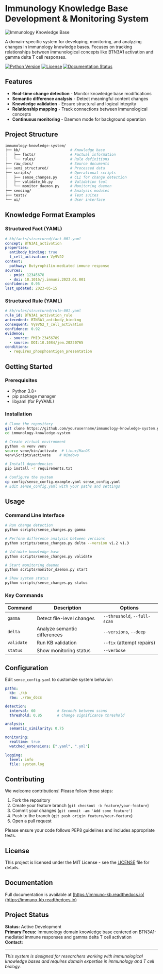 
# Immunology Knowledge Base Development & Monitoring System

<!-- Replace with actual image -->
![Immunology Knowledge Base](https://via.placeholder.com/800x200/0066CC/FFFFFF?text=Immunology+Knowledge+Base)

A domain-specific system for developing, monitoring, and analyzing changes in immunology knowledge bases. Focuses on tracking relationships between immunological concepts like BTN3A1 activation and gamma delta T cell responses.

[![Python Version](https://img.shields.io/badge/python-3.8%2B-blue.svg)](https://python.org)
[![License](https://img.shields.io/badge/license-MIT-green.svg)](LICENSE)
[![Documentation Status](https://readthedocs.org/projects/immuno-kb/badge/?version=latest)](https://immuno-kb.readthedocs.io/en/latest/?badge=latest)

## Features

- **Real-time change detection** - Monitor knowledge base modifications
- **Semantic difference analysis** - Detect meaningful content changes
- **Knowledge validation** - Ensure structural and logical integrity
- **Relationship mapping** - Track connections between immunological concepts
- **Continuous monitoring** - Daemon mode for background operation

## Project Structure

```bash
immunology-knowledge-system/
├── kb/                       # Knowledge base
│   ├── facts/                # Factual information
│   └── rules/                # Rule definitions
├── raw_docs/                 # Source documents
├── semi_structured/          # Processed data
├── scripts/                  # Operational scripts
│   ├── sense_changes.py      # CLI for change detection
│   ├── validate_kb.py        # Validation tool
│   └── monitor_daemon.py     # Monitoring daemon
├── sensing/                  # Analysis modules
├── tests/                    # Test suites
└── ui/                       # User interface
```

## Knowledge Format Examples

### Structured Fact (YAML)

```yaml
# kb/facts/structured/fact-001.yaml
concept: BTN3A1_activation
properties:
  antibody_binding: true
  t_cell_activation: Vγ9Vδ2
context: 
  pathway: Butyrophilin-mediated immune response
sources:
  - pmid: 12345678
  - doi: 10.1016/j.immuni.2023.01.001
confidence: 0.95
last_updated: 2023-05-15
```

### Structured Rule (YAML)

```yaml
# kb/rules/structured/rule-001.yaml
rule_id: BTN3A1_activation_rule
antecedent: BTN3A1_antibody_binding
consequent: Vγ9Vδ2_T_cell_activation
confidence: 0.92
evidence:
  - source: PMID:23456789
  - source: DOI:10.1084/jem.20220765
conditions:
  - requires_phosphoantigen_presentation
```

## Getting Started

### Prerequisites

- Python 3.8+
- pip package manager
- libyaml (for PyYAML)

### Installation

```bash
# Clone the repository
git clone https://github.com/yourusername/immunology-knowledge-system.git
cd immunology-knowledge-system

# Create virtual environment
python -m venv venv
source venv/bin/activate  # Linux/MacOS
venv\Scripts\activate    # Windows

# Install dependencies
pip install -r requirements.txt

# Configure the system
cp config/sense_config.example.yaml sense_config.yaml
# Edit sense_config.yaml with your paths and settings
```

## Usage

### Command Line Interface

```bash
# Run change detection
python scripts/sense_changes.py gamma

# Perform difference analysis between versions
python scripts/sense_changes.py delta --version v1.2 v1.3

# Validate knowledge base
python scripts/sense_changes.py validate

# Start monitoring daemon
python scripts/monitor_daemon.py start

# Show system status
python scripts/sense_changes.py status
```

### Key Commands

| Command    | Description                  | Options                      |
|------------|------------------------------|------------------------------|
| `gamma`    | Detect file-level changes    | `--threshold`, `--full-scan` |
| `delta`    | Analyze semantic differences | `--versions`, `--deep`       |
| `validate` | Run KB validation            | `--fix` (attempt repairs)    |
| `status`   | Show monitoring status       | `--verbose`                  |

## Configuration

Edit `sense_config.yaml` to customize system behavior:

```yaml
paths:
  kb: ./kb
  raw: ./raw_docs

detection:
  interval: 60          # Seconds between scans
  threshold: 0.85       # Change significance threshold

analysis:
  semantic_similarity: 0.75

monitoring:
  realtime: true
  watched_extensions: [".yaml", ".yml"]

logging:
  level: info
  file: system.log
```

## Contributing

We welcome contributions! Please follow these steps:

1. Fork the repository
2. Create your feature branch (`git checkout -b feature/your-feature`)
3. Commit your changes (`git commit -am 'Add some feature'`)
4. Push to the branch (`git push origin feature/your-feature`)
5. Open a pull request

Please ensure your code follows PEP8 guidelines and includes appropriate tests.

## License

This project is licensed under the MIT License - see the [LICENSE](LICENSE) file for details.

## Documentation

Full documentation is available at [https://immuno-kb.readthedocs.io](https://immuno-kb.readthedocs.io)

## Project Status

**Status:** Active Development  
**Primary Focus:** Immunology domain knowledge base centered on BTN3A1-mediated immune responses and gamma delta T cell activation  
**Contact:** 

---

*This system is designed for researchers working with immunological knowledge bases and requires domain expertise in immunology and T cell biology.*
